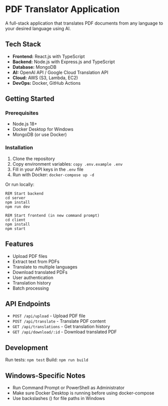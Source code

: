# PDF Translator Application

A full-stack application that translates PDF documents from any language to your desired language using AI.

## Tech Stack

- **Frontend:** React.js with TypeScript
- **Backend:** Node.js with Express.js and TypeScript
- **Database:** MongoDB
- **AI:** OpenAI API / Google Cloud Translation API
- **Cloud:** AWS (S3, Lambda, EC2)
- **DevOps:** Docker, GitHub Actions

## Getting Started

### Prerequisites
- Node.js 18+
- Docker Desktop for Windows
- MongoDB (or use Docker)

### Installation

1. Clone the repository
2. Copy environment variables: `copy .env.example .env`
3. Fill in your API keys in the `.env` file
4. Run with Docker: `docker-compose up -d`

Or run locally:
```batch
REM Start backend
cd server
npm install
npm run dev

REM Start frontend (in new command prompt)
cd client
npm install
npm start
```

## Features

- Upload PDF files
- Extract text from PDFs
- Translate to multiple languages
- Download translated PDFs
- User authentication
- Translation history
- Batch processing

## API Endpoints

- `POST /api/upload` - Upload PDF file
- `POST /api/translate` - Translate PDF content
- `GET /api/translations` - Get translation history
- `GET /api/download/:id` - Download translated PDF

## Development

Run tests: `npm test`
Build: `npm run build`

## Windows-Specific Notes

- Run Command Prompt or PowerShell as Administrator
- Make sure Docker Desktop is running before using docker-compose
- Use backslashes (\) for file paths in Windows
